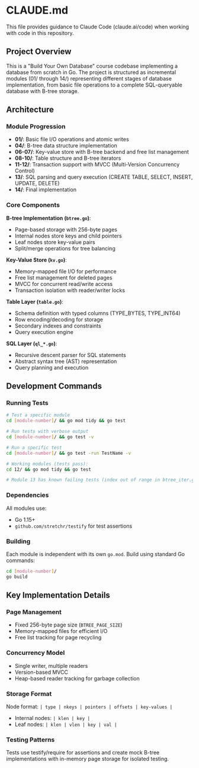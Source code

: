 # CLAUDE.md

This file provides guidance to Claude Code (claude.ai/code) when working with code in this repository.

## Project Overview

This is a "Build Your Own Database" course codebase implementing a database from scratch in Go. The project is structured as incremental modules (01/ through 14/) representing different stages of database implementation, from basic file operations to a complete SQL-queryable database with B-tree storage.

## Architecture

### Module Progression
- **01/**: Basic file I/O operations and atomic writes
- **04/**: B-tree data structure implementation  
- **06-07/**: Key-value store with B-tree backend and free list management
- **08-10/**: Table structure and B-tree iterators
- **11-12/**: Transaction support with MVCC (Multi-Version Concurrency Control)
- **13/**: SQL parsing and query execution (CREATE TABLE, SELECT, INSERT, UPDATE, DELETE)
- **14/**: Final implementation

### Core Components

**B-tree Implementation (`btree.go`)**:
- Page-based storage with 256-byte pages
- Internal nodes store keys and child pointers
- Leaf nodes store key-value pairs
- Split/merge operations for tree balancing

**Key-Value Store (`kv.go`)**:
- Memory-mapped file I/O for performance
- Free list management for deleted pages
- MVCC for concurrent read/write access
- Transaction isolation with reader/writer locks

**Table Layer (`table.go`)**:
- Schema definition with typed columns (TYPE_BYTES, TYPE_INT64)
- Row encoding/decoding for storage
- Secondary indexes and constraints
- Query execution engine

**SQL Layer (`ql_*.go`)**:
- Recursive descent parser for SQL statements
- Abstract syntax tree (AST) representation
- Query planning and execution

## Development Commands

### Running Tests
```bash
# Test a specific module
cd [module-number]/ && go mod tidy && go test

# Run tests with verbose output
cd [module-number]/ && go test -v

# Run a specific test
cd [module-number]/ && go test -run TestName -v

# Working modules (tests pass):
cd 12/ && go mod tidy && go test

# Module 13 has known failing tests (index out of range in btree_iter.go:49)
```

### Dependencies
All modules use:
- Go 1.15+
- `github.com/stretchr/testify` for test assertions

### Building
Each module is independent with its own `go.mod`. Build using standard Go commands:
```bash
cd [module-number]/
go build
```

## Key Implementation Details

### Page Management
- Fixed 256-byte page size (`BTREE_PAGE_SIZE`)
- Memory-mapped files for efficient I/O
- Free list tracking for page recycling

### Concurrency Model
- Single writer, multiple readers
- Version-based MVCC
- Heap-based reader tracking for garbage collection

### Storage Format
Node format: `| type | nkeys | pointers | offsets | key-values |`
- Internal nodes: `| klen | key |`
- Leaf nodes: `| klen | vlen | key | val |`

### Testing Patterns
Tests use testify/require for assertions and create mock B-tree implementations with in-memory page storage for isolated testing.